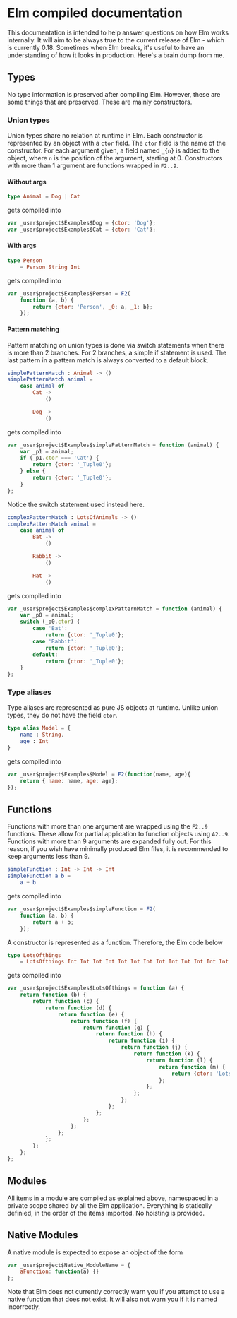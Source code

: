 # Elm compiled documentation


This documentation is intended to help answer questions on how Elm works internally. It will aim to be always true to the current release of Elm - which is currently 0.18. Sometimes when Elm breaks, it's useful to have an understanding of how it looks in production. Here's a brain dump from me.


## Types

No type information is preserved after compiling Elm. However, these are some things that are preserved. These are mainly constructors. 

### Union types

Union types share no relation at runtime in Elm. Each constructor is represented by an object with a `ctor` field. The `ctor` field is the name of the constructor. For each argument given, a field named `_{n}` is added to the object, where `n` is the position of the argument, starting at 0. Constructors with more than 1 argument are functions wrapped in `F2..9`.

#### Without args

```elm
type Animal = Dog | Cat
```

gets compiled into

```js
var _user$project$Examples$Dog = {ctor: 'Dog'};
var _user$project$Examples$Cat = {ctor: 'Cat'};
```

#### With args

```elm
type Person
    = Person String Int
```

gets compiled into

```js
var _user$project$Examples$Person = F2(
	function (a, b) {
		return {ctor: 'Person', _0: a, _1: b};
	});
```


#### Pattern matching

Pattern matching on union types is done via switch statements when there is more than 2 branches. For 2 branches, a simple if statement is used. The last pattern in a pattern match is always converted to a default block.

```elm
simplePatternMatch : Animal -> ()
simplePatternMatch animal =
    case animal of
        Cat ->
            ()

        Dog ->
            ()
```

gets compiled into

```js
var _user$project$Examples$simplePatternMatch = function (animal) {
	var _p1 = animal;
	if (_p1.ctor === 'Cat') {
		return {ctor: '_Tuple0'};
	} else {
		return {ctor: '_Tuple0'};
	}
};
```

Notice the switch statement used instead here.

```elm
complexPatternMatch : LotsOfAnimals -> ()
complexPatternMatch animal =
    case animal of
        Bat ->
            ()

        Rabbit ->
            ()

        Hat ->
            ()
```

gets compiled into

```js
var _user$project$Examples$complexPatternMatch = function (animal) {
	var _p0 = animal;
	switch (_p0.ctor) {
		case 'Bat':
			return {ctor: '_Tuple0'};
		case 'Rabbit':
			return {ctor: '_Tuple0'};
		default:
			return {ctor: '_Tuple0'};
	}
};
```

### Type aliases

Type aliases are represented as pure JS objects at runtime. Unlike union types, they do not have the field `ctor`. 

```elm
type alias Model = {
	name : String, 
	age : Int
}
```

gets compiled into 

```js
var _user$project$Examples$Model = F2(function(name, age){
	return { name: name, age: age};
});
```



## Functions

Functions with more than one argument are wrapped using the `F2..9` functions. These allow for partial application to function objects using `A2..9`. Functions with more than 9 arguments are expanded fully out. For this reason, if you wish have minimally produced Elm files, it is recommended to keep arguments less than 9.


```elm
simpleFunction : Int -> Int -> Int
simpleFunction a b = 
    a + b
```

gets compiled into

```js
var _user$project$Examples$simpleFunction = F2(
	function (a, b) {
		return a + b;
	});
```

A constructor is represented as a function. Therefore, the Elm code below 

```elm
type LotsOfthings
    = LotsOfthings Int Int Int Int Int Int Int Int Int Int Int Int Int
```

gets compiled into

```js
var _user$project$Examples$LotsOfthings = function (a) {
	return function (b) {
		return function (c) {
			return function (d) {
				return function (e) {
					return function (f) {
						return function (g) {
							return function (h) {
								return function (i) {
									return function (j) {
										return function (k) {
											return function (l) {
												return function (m) {
													return {ctor: 'LotsOfthings', _0: a, _1: b, _2: c, _3: d, _4: e, _5: f, _6: g, _7: h, _8: i, _9: j, _10: k, _11: l, _12: m};
												};
											};
										};
									};
								};
							};
						};
					};
				};
			};
		};
	};
};
```


## Modules

All items in a module are compiled as explained above, namespaced in a private scope shared by all the Elm application. Everything is statically definied, in the order of the items imported. No hoisting is provided. 

## Native Modules

A native module is expected to expose an object of the form 

```js
var _user$project$Native_ModuleName = {
	aFunction: function(a) {}
};
```

Note that Elm does not currently correctly warn you if you attempt to use a native function that does not exist. It will also not warn you if it is named incorrectly.
